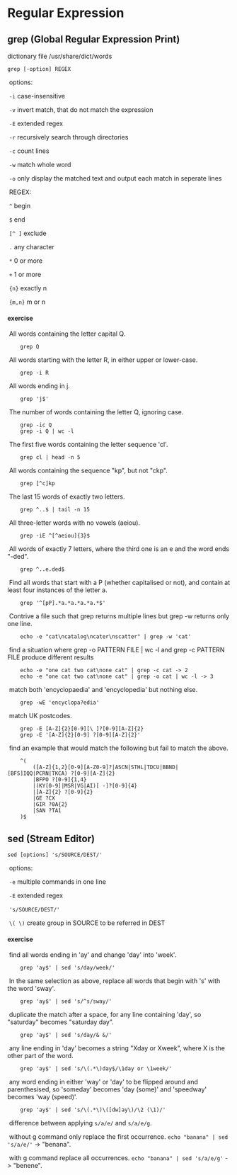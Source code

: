 # Regular Expression

## grep (Global Regular Expression Print)

dictionary file /usr/share/dict/words 

    grep [-option] REGEX 
​        options:

​            ```-i``` case-insensitive

​            ```-v``` invert match, that do not match the expression

​            ```-E``` extended regex 

​            ```-r``` recursively search through directories

​            ```-c``` count lines

​            ```-w``` match whole word

​            ```-o``` only display the matched text and output each match in seperate lines

​        REGEX:

​           ```^``` begin

​            ```$``` end

​           ``` [^ ] ``` exclude

​            ```.``` any character

​            ```*``` 0 or more

​            ```+``` 1 or more

​            ```{n}``` exactly n 

​            ```{m,n}``` m or n

#### exercise

​	All words containing the letter capital Q. 

```
	grep Q 
```

​	All words starting with the letter R, in either upper or lower-case. 

```
	grep -i R 
```

​	All words ending in j. 

```
	grep 'j$'
```

​	The number of words containing the letter Q, ignoring case.

```
	grep -ic Q
	grep -i Q | wc -l
```

​	The first five words containing the letter sequence 'cl'.

```
	grep cl | head -n 5
```

​	All words containing the sequence "kp", but not "ckp". 

    	grep [^c]kp 

​	The last 15 words of exactly two letters.

```
	grep ^..$ | tail -n 15 
```

​    All three-letter words with no vowels (aeiou).

    	grep -iE ^[^aeiou]{3}$ 

​    All words of exactly 7 letters, where the third one is an e and the word ends "-ded".

    	grep ^..e.ded$ 

​    Find all words that start with a P (whether capitalised or not), and contain at least four instances of the letter a. 

    	grep '^[pP].*a.*a.*a.*a.*$' 

​    Contrive a file such that grep returns multiple lines but grep -w returns only one line.

    	echo -e "cat\ncatalog\ncater\nscatter" | grep -w 'cat' 

​    find a situation where grep -o PATTERN FILE | wc -l and grep -c PATTERN FILE produce different results

    	echo -e "one cat two cat\none cat" | grep -c cat -> 2
    	echo -e "one cat two cat\none cat" | grep -o cat | wc -l -> 3

​	match both 'encyclopaedia' and 'encyclopedia' but nothing else.

    	grep -wE 'encyclopa?edia' 

​    match UK postcodes.

    	grep -E [A-Z]{2}[0-9][\ ]?[0-9][A-Z]{2} 
    	grep -E '[A-Z]{2}[0-9] ?[0-9][A-Z]{2}'


​	find an example that would match the following but fail to match the above.

    	^(
            ([A-Z]{1,2}[0-9][A-Z0-9]?|ASCN|STHL|TDCU|BBND|[BFS]IQQ|PCRN|TKCA) ?[0-9][A-Z]{2}
            |BFPO ?[0-9]{1,4}
            |(KY[0-9]|MSR|VG|AI)[ -]?[0-9]{4}
            |[A-Z]{2} ?[0-9]{2}
            |GE ?CX
            |GIR ?0A{2}
            |SAN ?TA1
        )$

## sed (Stream Editor)
    sed [options] 's/SOURCE/DEST/'

​	options:

​		```-e``` multiple commands in one line

​		```-E``` extended regex

​	```'s/SOURCE/DEST/'```

​		```\( \)``` create group in SOURCE to be referred in DEST

#### exercise

​	find all words ending in 'ay' and change 'day' into 'week'.

```
	grep 'ay$' | sed 's/day/week/' 
```

​	In the same selection as above, replace all words that begin with 's' with the word 'sway'.

```
	grep 'ay$' | sed 's/^s/sway/'
```

​	duplicate the match after a space, for any line containing 'day', so "saturday" becomes "saturday day".

```
	grep 'ay$' | sed 's/day/& &/'
```

​	any line ending in 'day' becomes a string "Xday or Xweek", where X is the other part of the word.

```
	grep 'ay$' | sed 's/\(.*\)day$/\1day or \1week/'
```

​	any word ending in either 'way' or 'day' to be flipped around and parenthesised, so 'someday' becomes 'day (some)' and 'speedway' becomes 'way (speed)'.

```
	grep 'ay$' | sed 's/\(.*\)\([dw]ay\)/\2 (\1)/'
```

​	difference between applying ```s/a/e/``` and ```s/a/e/g```.

​		without g command only replace the first occurrence. ``` echo "banana" | sed 's/a/e/' ``` -> "benana".

​		with g command replace all occurrences. ``` echo "banana" | sed 's/a/e/g' ``` -> "benene".   

